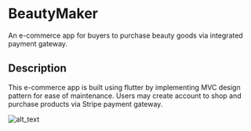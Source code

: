# BeautyMaker

An e-commerce app for buyers to purchase beauty goods via integrated payment gateway.

## Description

This e-commerce app is built using flutter by implementing MVC design pattern for ease of maintenance.
Users may create account to shop and purchase products via Stripe payment gateway.

![alt_text](https://drive.google.com/file/d/1YXPnUEWSw4_mObrxehxLp8jassOc5kdt/view?usp=sharing)

